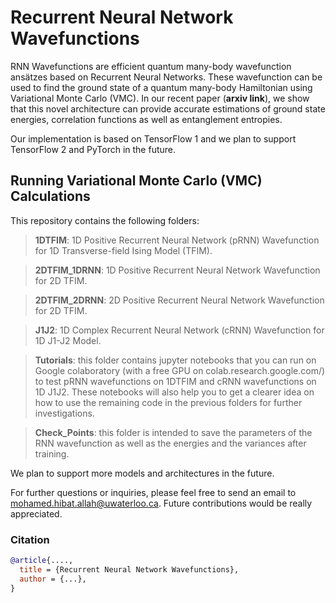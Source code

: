 # Recurrent Neural Network Wavefunctions

RNN Wavefunctions are efficient quantum many-body wavefunction ansätzes based on Recurrent Neural Networks. These wavefunction can be used to find the ground state of a quantum many-body Hamiltonian using Variational Monte Carlo (VMC). In our recent paper (**arxiv link**), we show that this novel architecture can provide accurate estimations of ground state energies, correlation functions as well as entanglement entropies.

Our implementation is based on TensorFlow 1 and we plan to support TensorFlow 2 and PyTorch in the future.

## Running Variational Monte Carlo (VMC) Calculations

This repository contains the following folders:

> **1DTFIM**: 1D Positive Recurrent Neural Network (pRNN) Wavefunction for 1D Transverse-field Ising Model (TFIM).

> **2DTFIM_1DRNN**: 1D Positive Recurrent Neural Network Wavefunction for 2D TFIM.

> **2DTFIM_2DRNN**: 2D Positive Recurrent Neural Network Wavefunction for 2D TFIM.

> **J1J2**: 1D Complex Recurrent Neural Network (cRNN) Wavefunction for 1D J1-J2 Model.

> **Tutorials**: this folder contains jupyter notebooks that you can run on Google colaboratory (with a free GPU on colab.research.google.com/) to test pRNN wavefunctions on 1DTFIM and cRNN wavefunctions on 1D J1J2. These notebooks will also help you to get a clearer idea on how to use the remaining code in the previous folders for further investigations.

> **Check_Points**: this folder is intended to save the parameters of the RNN wavefunction as well as the energies and the variances after training.

We plan to support more models and architectures in the future.

For further questions or inquiries, please feel free to send an email to mohamed.hibat.allah@uwaterloo.ca. Future contributions would be really appreciated.

### Citation
```bibtex
@article{....,
  title = {Recurrent Neural Network Wavefunctions},
  author = {...},
}
```
